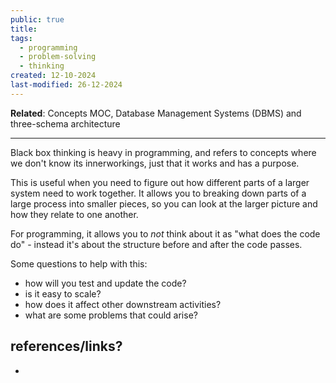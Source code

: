 ```yaml
---
public: true
title: 
tags:
  - programming
  - problem-solving
  - thinking
created: 12-10-2024
last-modified: 26-12-2024
---
```

**Related**: Concepts MOC, Database Management Systems (DBMS) and three-schema architecture

---
Black box thinking is heavy in programming, and refers to concepts where we don't know its innerworkings, just that it works and has a purpose.

This is useful when you need to figure out how different parts of a larger system need to work together. It allows you to breaking down parts of a large process into smaller pieces, so you can look at the larger picture and how they relate to one another.

For programming, it allows you to *not* think about it as "what does the code do" - instead it's about the structure before and after the code passes. 

Some questions to help with this:
* how will you test and update the code?
* is it easy to scale?
* how does it affect other downstream activities?
* what are some problems that could arise?

## references/links?
* 
